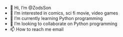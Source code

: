 - 👋 Hi, I’m @ZodsSon
- 👀 I’m interested in comics, sci fi movie, video games
- 🌱 I’m currently learning Python programming
- 💞️ I’m looking to collaborate on Python programming
- 📫 How to reach me email

<!---
ZodsSon/ZodsSon is a ✨ special ✨ repository because its `README.md` (this file) appears on your GitHub profile.
You can click the Preview link to take a look at your changes.
--->

